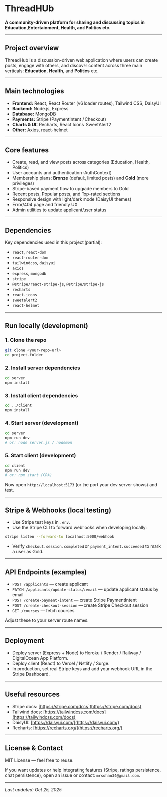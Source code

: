 # ThreadHUb

**A community-driven platform for sharing and discussing topics in Education,Entertainment, Health, and Politics etc.**

---

## Project overview

ThreadHub is a discussion-driven web application where users can create posts, engage with others, and discover content across three main verticals: **Education**, **Health**, and **Politics** etc.

---

## Main technologies

* **Frontend:** React, React Router (v6 loader routes), Tailwind CSS, DaisyUI
* **Backend:** Node.js, Express
* **Database:** MongoDB
* **Payments:** Stripe (PaymentIntent / Checkout)
* **Charts & UI:** Recharts, React Icons, SweetAlert2
* **Other:** Axios, react-helmet

---

## Core features

* Create, read, and view posts across categories (Education, Health, Politics)
* User accounts and authentication (AuthContext)
* Membership plans: **Bronze** (default, limited posts) and **Gold** (more privileges)
* Stripe-based payment flow to upgrade members to Gold
* Recent posts, Popular posts, and Top-rated sections
* Responsive design with light/dark mode (DaisyUI themes)
* Error/404 page and friendly UX
* Admin utilities to update applicant/user status

---

## Dependencies

Key dependencies used in this project (partial):

* `react`, `react-dom`
* `react-router-dom`
* `tailwindcss`, `daisyui`
* `axios`
* `express`, `mongodb`
* `stripe`
* `@stripe/react-stripe-js`, `@stripe/stripe-js`
* `recharts`
* `react-icons`
* `sweetalert2`
* `react-helmet`

---

## Run locally (development)

### 1. Clone the repo

```bash
git clone <your-repo-url>
cd project-folder
```

### 2. Install server dependencies

```bash
cd server
npm install
```

### 3. Install client dependencies

```bash
cd ../client
npm install
```

### 4. Start server (development)

```bash
cd server
npm run dev
# or: node server.js / nodemon
```

### 5. Start client (development)

```bash
cd client
npm run dev
# or: npm start (CRA)
```

Now open `http://localhost:5173` (or the port your dev server shows) and test.

---

## Stripe & Webhooks (local testing)

* Use Stripe test keys in `.env`.
* Use the Stripe CLI to forward webhooks when developing locally:

```bash
stripe listen --forward-to localhost:5000/webhook
```

* Verify `checkout.session.completed` or `payment_intent.succeeded` to mark a user as Gold.

---

## API Endpoints (examples)

* `POST /applicants` — create applicant
* `PATCH /applicants/update-status/:email` — update applicant status by email
* `POST /create-payment-intent` — create Stripe PaymentIntent
* `POST /create-checkout-session` — create Stripe Checkout session
* `GET /courses` — fetch courses

Adjust these to your server route names.

---

## Deployment

* Deploy server (Express + Node) to Heroku / Render / Railway / DigitalOcean App Platform.
* Deploy client (React) to Vercel / Netlify / Surge.
* In production, set real Stripe keys and add your webhook URL in the Stripe Dashboard.

---

## Useful resources

* Stripe docs: [https://stripe.com/docs](https://stripe.com/docs)
* Tailwind docs: [https://tailwindcss.com/docs](https://tailwindcss.com/docs)
* DaisyUI: [https://daisyui.com/](https://daisyui.com/)
* Recharts: [https://recharts.org/](https://recharts.org/)

---

## License & Contact

MIT License — feel free to reuse.

If you want updates or help integrating features (Stripe, ratings persistence, chat persistence), open an issue or contact: `mrsohan34@gmail.com`.

---

*Last updated: Oct 25, 2025*
